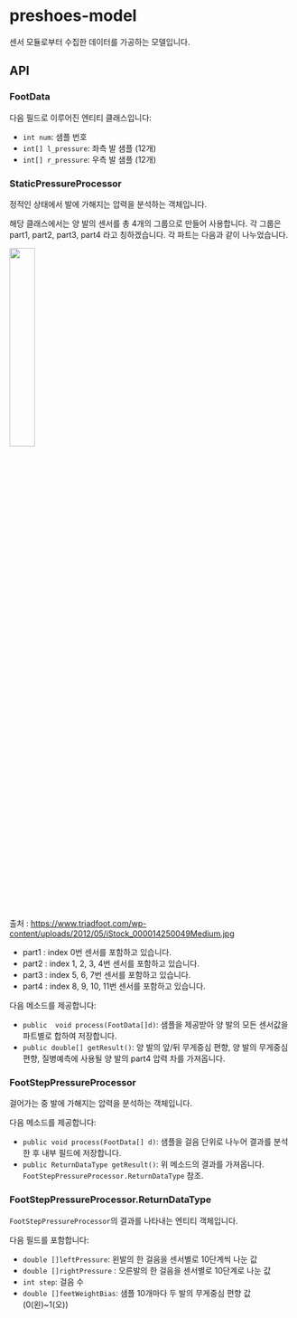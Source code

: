 # preshoes-model

센서 모듈로부터 수집한 데이터를 가공하는 모델입니다.

## API

### FootData

다음 필드로 이루어진 엔티티 클래스입니다:

- `int num`: 샘플 번호
- `int[] l_pressure`: 좌측 발 샘플 (12개)
- `int[] r_pressure`: 우측 발 샘플 (12개)

### StaticPressureProcessor

정적인 상태에서 발에 가해지는 압력을 분석하는 객체입니다.

 해당 클래스에서는 양 발의 센서를 총 4개의 그룹으로 만들어 사용합니다. 각 그룹은 part1, part2, part3, part4 라고 칭하겠습니다.
 각 파트는 다음과 같이 나누었습니다.

<img src="https://user-images.githubusercontent.com/51154225/83109844-118f5e80-a0fd-11ea-8220-583452b3c40b.png" width="30%">

출처 : https://www.triadfoot.com/wp-content/uploads/2012/05/iStock_000014250049Medium.jpg

- part1 : index 0번 센서를 포함하고 있습니다.
- part2 : index 1, 2, 3, 4번 센서를 포함하고 있습니다.
- part3 : index 5, 6, 7번 센서를 포함하고 있습니다.
- part4 : index 8, 9, 10, 11번 센서를 포함하고 있습니다.

다음 메소드를 제공합니다:

- `public  void process(FootData[]d)`: 샘플을 제공받아 양 발의 모든 센서값을 파트별로 합하여 저장합니다.
- `public double[] getResult()`: 양 발의 앞/뒤 무게중심 편향, 양 발의 무게중심 편향, 질병예측에 사용될 양 발의 part4 압력 차를 가져옵니다.

### FootStepPressureProcessor

걸어가는 중 발에 가해지는 압력을 분석하는 객체입니다.

다음 메소드를 제공합니다:

- `public void process(FootData[] d)`: 샘플을 걸음 단위로 나누어 결과를 분석한 후 내부 필드에 저장합니다.
- `public ReturnDataType getResult()`: 위 메소드의 결과를 가져옵니다. `FootStepPressureProcessor.ReturnDataType` 참조.

### FootStepPressureProcessor.ReturnDataType

`FootStepPressureProcessor`의 결과를 나타내는 엔티티 객체입니다.

다음 필드를 포함합니다:

- `double []leftPressure`: 왼발의 한 걸음을 센서별로 10단계씩 나눈 값 
- `double []rightPressure` : 오른발의 한 걸음을 센서별로 10단계로 나눈 값
- `int step`: 걸음 수
- `double []feetWeightBias`: 샘플 10개마다 두 발의 무게중심 편향 값(0(왼)~1(오))
